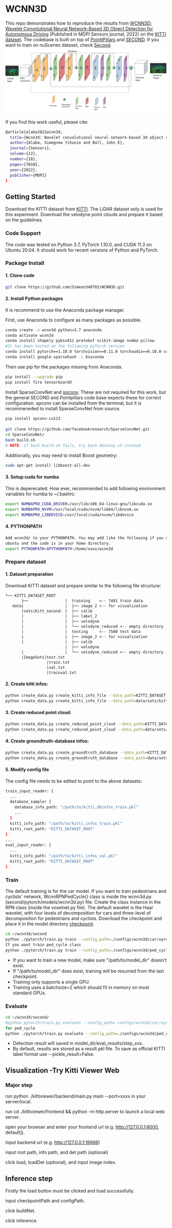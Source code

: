 # WCNN3D

This repo demonstrates how to reproduce the results from
[WCNN3D: Wavelet Convolutional Neural Network-Based 3D Object Detection for Autonomous Driving](https://www.mdpi.com/1424-8220/22/18/7010) (Published in MDPI Sensors journal, 2022) on the
[KITTI dataset](http://www.cvlibs.net/datasets/kitti/). The codebase is built on top of [PointtPillars](https://github.com/nutonomy/second.pytorch) and [SECOND](https://github.com/traveller59/second.pytorch). If you want to train on nuScenes dataset, check [Second](https://github.com/traveller59/second.pytorch). 
![wcnn3d](images/wcnn3d_arch.png)

If you find this work useful, please cite:


```bash
@article{alaba2022wcnn3d,
  title={Wcnn3d: Wavelet convolutional neural network-based 3d object detection for autonomous driving},
  author={Alaba, Simegnew Yihunie and Ball, John E},
  journal={Sensors},
  volume={22},
  number={18},
  pages={7010},
  year={2022},
  publisher={MDPI}
}
```

## Getting Started


Download the KITTI dataset from [KITTI](https://www.cvlibs.net/datasets/kitti/eval_object.php?obj_benchmark=3d). The LiDAR dataset only is used for this experiment. Download the velodyne point clouds and prepare it based on the guidelines. 


### Code Support

The code was tested on Python 3.7, PyTorch 1.10.0, and CUDA 11.3 on Ubuntu 20.04. It should work for recent versions of Python and PyTorch.

### Package Install

#### 1. Clone code

```bash
git clone https://github.com/Simeon340703/WCNN3D.git
```

#### 2. Install Python packages

It is recommend to use the Anaconda package manager.

First, use Anaconda to configure as many packages as possible.
```bash
conda create -n wcnn3d python=3.7 anaconda
conda activate wcnn3d
conda install shapely pybind11 protobuf scikit-image numba pillow
#It has been tested on the following pyTorch version
conda install pytorch==1.10.0 torchvision==0.11.0 torchaudio==0.10.0 cudatoolkit=11.3 -c pytorch -c conda-forge 
conda install google-sparsehash -c bioconda
```
Then use pip for the packages missing from Anaconda.
```bash
pip install --upgrade pip
pip install fire tensorboardX
```

Install SparseConvNet and [spconv](https://github.com/traveller59/spconv). These are not required for this work, but the general 
SECOND and Pointpillars code base expects these for correct configuration. 
spconv can be installed from the terminal, but it is recommeneded to install SparseConvNet from source.
```bash
pip install spconv-cu113	

git clone https://github.com/facebookresearch/SparseConvNet.git
cd SparseConvNet/
bash build.sh
# NOTE: if bash build.sh fails, try bash develop.sh instead
```
	

Additionally, you may need to install Boost geometry:

```bash
sudo apt-get install libboost-all-dev
```


#### 3. Setup cuda for numba

This is deperecated. How ever, recommended to add following environment variables for numba to ~/.bashrc:

```bash
export NUMBAPRO_CUDA_DRIVER=/usr/lib/x86_64-linux-gnu/libcuda.so
export NUMBAPRO_NVVM=/usr/local/cuda/nvvm/lib64/libnvvm.so
export NUMBAPRO_LIBDEVICE=/usr/local/cuda/nvvm/libdevice
```

#### 4. PYTHONPATH
```bash
Add wcnn3d/ to your PYTHONPATH. You may add like the following if you are using 
ubuntu and the code is in your home directory.
export PYTHONPATH=$PYTHONPATH:/home/xxxx/wcnn3d
```

### Prepare dataset

#### 1. Dataset preparation

Download KITTI dataset and prepare similar to the following file structure:

```plain
└── KITTI_DATASET_ROOT
       ├──                |  training    <-- 7481 train data
   data|                  |  ├── image_2 <-- for visualization
       |sets|Kitt_second- |  ├── calib
       |                  |  ├── label_2
       |                  |  ├── velodyne
       |                  |  └── velodyne_reduced <-- empty directory
       |                  |  testing     <-- 7580 test data
       |                  |  ├── image_2 <-- for visualization
       |                  |  ├── calib
                          |  ├── velodyne
       |                  |  └── velodyne_reduced <-- empty directory
       |ImageSets|test.txt
                  |train.txt
                  |val.txt
                  |trainval.txt
```


#### 2. Create kitti infos:

```bash
python create_data.py create_kitti_info_file --data_path=KITTI_DATASET_ROOT
python create_data.py create_kitti_info_file --data_path=data/sets/kitti_second/
```

#### 3. Create reduced point cloud:

```bash
python create_data.py create_reduced_point_cloud --data_path=KITTI_DATASET_ROOT
python create_data.py create_reduced_point_cloud --data_path=data/sets/kitti_second/
```
#### 4. Create groundtruth-database infos:

```bash
python create_data.py create_groundtruth_database --data_path=KITTI_DATASET_ROOT
python create_data.py create_groundtruth_database --data_path=data/sets/kitti_second/
```

#### 5. Modify config file

The config file needs to be edited to point to the above datasets:

```bash
train_input_reader: {
  ...
  database_sampler {
    database_info_path: "/path/to/kitti_dbinfos_train.pkl"
    ...
  }
  kitti_info_path: "/path/to/kitti_infos_train.pkl"
  kitti_root_path: "KITTI_DATASET_ROOT"
}
...
eval_input_reader: {
  ...
  kitti_info_path: "/path/to/kitti_infos_val.pkl"
  kitti_root_path: "KITTI_DATASET_ROOT"
}
```


### Train
The default training is for the car model. If you want to train pedestrians and cyclists' network, WcnnRPNPedCycle() class is inside the wcnn3d.py (second/pytorch/models/wcnn3d.py) file. Create the class instance in the RPN class (inside the voxelnet.py file). The default wavelet is the Haar wavelet, with four levels of decomposition for cars and three-level of decomposition for pedestrians and cyclists. Download the checkpoint and place it in the model directory [checkpoint](https://drive.google.com/drive/folders/1Y2MBxfxHY2PQ_x4nVI4tx1xNgQF_p85y?usp=share_link).

```bash
cd ~/wcnn3d/second
python ./pytorch/train.py train --config_path=./configs/wcnn3d/car/xyres_16.proto --model_dir=/path/to/model_dir
If you want train ped_cycle class
python ./pytorch/train.py train --config_path=./configs/wcnn3d/ped_cycle/xyres_16.proto --model_dir=/path/to/model_dir
```

* If you want to train a new model, make sure "/path/to/model_dir" doesn't exist.
* If "/path/to/model_dir" does exist, training will be resumed from the last checkpoint.
* Training only supports a single GPU. 
* Training uses a batchsize=2 which should fit in memory on most standard GPUs.



### Evaluate


```bash
cd ~/wcnn3d/second/
#python pytorch/train.py evaluate --config_path= configs/wcnn3d/car/xyres_16.proto --model_dir=/path/to/model_dir
for ped_cycle
python ./pytorch/train.py evaluate --config_path=./configs/wcnn3d/ped_cycle/xyres_16.proto --model_dir=/path/to/model_dir
```

* Detection result will saved in model_dir/eval_results/step_xxx.
* By default, results are stored as a result.pkl file. To save as official KITTI label format use --pickle_result=False.

## Visualization -Try Kitti Viewer Web
### Major step
run python ./kittiviewer/backend/main.py main --port=xxxx in your server/local.

run cd ./kittiviewer/frontend && python -m http.server to launch a local web server.

open your browser and enter your frontend url (e.g. http://127.0.0.1:8000, default]).

input backend url (e.g. http://127.0.0.1:16666)

input root path, info path, and det path (optional)

click load, loadDet (optional), and input image index.

## Inference step
Firstly the load button must be clicked and load successfully.

input checkpointPath and configPath.

click buildNet.

click inference.
